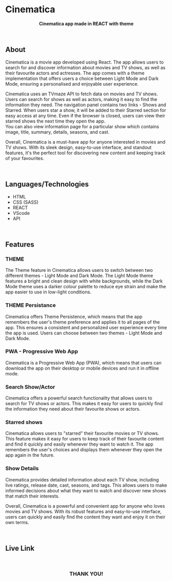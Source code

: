 # Cinematica

<p align = "center"><b>Cinematica app made in REACT with theme</b></p>
<br>

## About
Cinematica is a movie app developed using React. The app allows users to search for and discover information about movies and TV shows, as well as their favourite actors and actresses. The app comes with a theme implementation that offers users a choice between Light Mode and Dark Mode, ensuring a personalised and enjoyable user experience.

Cinematica uses an TVmaze API to fetch data on movies and TV shows. Users can search for shows as well as actors, making it easy to find the information they need. The navigation panel contains two links - Shows and Starred. When users star a show, it will be added to their Starred section for easy access at any time. Even if the browser is closed, users can view their starred shows the next time they open the app.  
You can also view information page for a particular show which contains image, title, summary, details, seasons, and cast.

Overall, Cinematica is a must-have app for anyone interested in movies and TV shows. With its sleek design, easy-to-use interface, and standout features, it's the perfect tool for discovering new content and keeping track of your favourites.

<br>

## Languages/Technologies
- HTML
- CSS (SASS)
- REACT
- VScode
- API

<br>

## Features

### THEME
The Theme feature in Cinematica allows users to switch between two different themes - Light Mode and Dark Mode. The Light Mode theme features a bright and clean design with white backgrounds, while the Dark Mode theme uses a darker colour palette to reduce eye strain and make the app easier to use in low-light conditions.


### THEME Persistance
Cinematica offers Theme Persistence, which means that the app remembers the user's theme preference and applies it to all pages of the app. This ensures a consistent and personalized user experience every time the app is used. Users can choose between two themes - Light Mode and Dark Mode.


### PWA - Progressive Web App
Cinematica is a Progressive Web App (PWA), which means that users can download the app on their desktop or mobile devices and run it in offline mode. 

### Search Show/Actor
Cinematica offers a powerful search functionality that allows users to search for TV shows or actors. This makes it easy for users to quickly find the information they need about their favourite shows or actors.

### Starred shows
Cinematica allows users to "starred" their favourite movies or TV shows. This feature makes it easy for users to keep track of their favourite content and find it quickly and easily whenever they want to watch it. The app remembers the user's choices and displays them whenever they open the app again in the future.

### Show Details
Cinematica provides detailed information about each TV show, including live ratings, release date, cast, seasons, and tags. This allows users to make informed decisions about what they want to watch and discover new shows that match their interests.

Overall, Cinematica is a powerful and convenient app for anyone who loves movies and TV shows. With its robust features and easy-to-use interface, users can quickly and easily find the content they want and enjoy it on their own terms.

<br>


## Live Link



<br>

<h3 align="center">THANK YOU!</h3>

 
